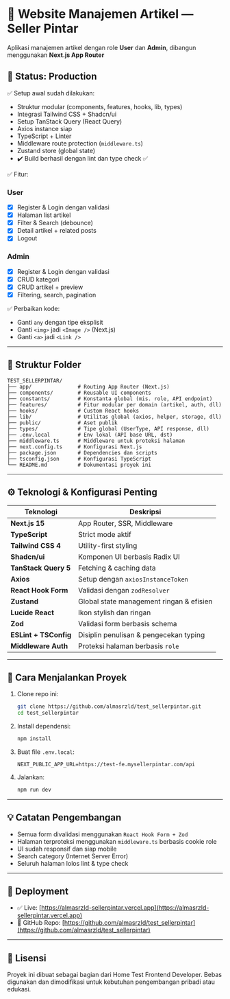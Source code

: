 # 📰 Website Manajemen Artikel — Seller Pintar

Aplikasi manajemen artikel dengan role **User** dan **Admin**, dibangun menggunakan **Next.js App Router**

## 🚀 Status: Production

✅ Setup awal sudah dilakukan:

- Struktur modular (components, features, hooks, lib, types)
- Integrasi Tailwind CSS + Shadcn/ui
- Setup TanStack Query (React Query)
- Axios instance siap
- TypeScript + Linter
- Middleware route protection (`middleware.ts`)
- Zustand store (global state)
- ✔️ Build berhasil dengan lint dan type check ✅

✅ Fitur:

### User

- [x] Register & Login dengan validasi
- [x] Halaman list artikel
- [x] Filter & Search (debounce)
- [x] Detail artikel + related posts
- [x] Logout

### Admin

- [x] Register & Login dengan validasi
- [x] CRUD kategori
- [x] CRUD artikel + preview
- [x] Filtering, search, pagination

✅ Perbaikan kode:

- Ganti `any` dengan tipe eksplisit
- Ganti `<img>` jadi `<Image />` (Next.js)
- Ganti `<a>` jadi `<Link />`

---

## 🧱 Struktur Folder

```
TEST_SELLERPINTAR/
├── app/               # Routing App Router (Next.js)
├── components/        # Reusable UI components
├── constants/         # Konstanta global (mis. role, API endpoint)
├── features/          # Fitur modular per domain (artikel, auth, dll)
├── hooks/             # Custom React hooks
├── lib/               # Utilitas global (axios, helper, storage, dll)
├── public/            # Aset publik
├── types/             # Tipe global (UserType, API response, dll)
├── .env.local         # Env lokal (API base URL, dst)
├── middleware.ts      # Middleware untuk proteksi halaman
├── next.config.ts     # Konfigurasi Next.js
├── package.json       # Dependencies dan scripts
├── tsconfig.json      # Konfigurasi TypeScript
└── README.md          # Dokumentasi proyek ini
```

---

## ⚙️ Teknologi & Konfigurasi Penting

| Teknologi             | Deskripsi                                |
| --------------------- | ---------------------------------------- |
| **Next.js 15**        | App Router, SSR, Middleware              |
| **TypeScript**        | Strict mode aktif                        |
| **Tailwind CSS 4**    | Utility-first styling                    |
| **Shadcn/ui**         | Komponen UI berbasis Radix UI            |
| **TanStack Query 5**  | Fetching & caching data                  |
| **Axios**             | Setup dengan `axiosInstanceToken`        |
| **React Hook Form**   | Validasi dengan `zodResolver`            |
| **Zustand**           | Global state management ringan & efisien |
| **Lucide React**      | Ikon stylish dan ringan                  |
| **Zod**               | Validasi form berbasis schema            |
| **ESLint + TSConfig** | Disiplin penulisan & pengecekan typing   |
| **Middleware Auth**   | Proteksi halaman berbasis `role`         |

---

## 🔧 Cara Menjalankan Proyek

1. Clone repo ini:

   ```bash
   git clone https://github.com/almasrzld/test_sellerpintar.git
   cd test_sellerpintar
   ```

2. Install dependensi:

   ```bash
   npm install
   ```

3. Buat file `.env.local`:

   ```env
   NEXT_PUBLIC_APP_URL=https://test-fe.mysellerpintar.com/api
   ```

4. Jalankan:

   ```bash
   npm run dev
   ```

---

## 💡 Catatan Pengembangan

- Semua form divalidasi menggunakan `React Hook Form + Zod`
- Halaman terproteksi menggunakan `middleware.ts` berbasis cookie role
- UI sudah responsif dan siap mobile
- Search category (Internet Server Error)
- Seluruh halaman lolos lint & type check

---

## 📂 Deployment

- ✅ Live: [https://almasrzld-sellerpintar.vercel.app](https://almasrzld-sellerpintar.vercel.app)
- 📁 GitHub Repo: [https://github.com/almasrzld/test_sellerpintar](https://github.com/almasrzld/test_sellerpintar)

---

## 📄 Lisensi

Proyek ini dibuat sebagai bagian dari Home Test Frontend Developer. Bebas digunakan dan dimodifikasi untuk kebutuhan pengembangan pribadi atau edukasi.
